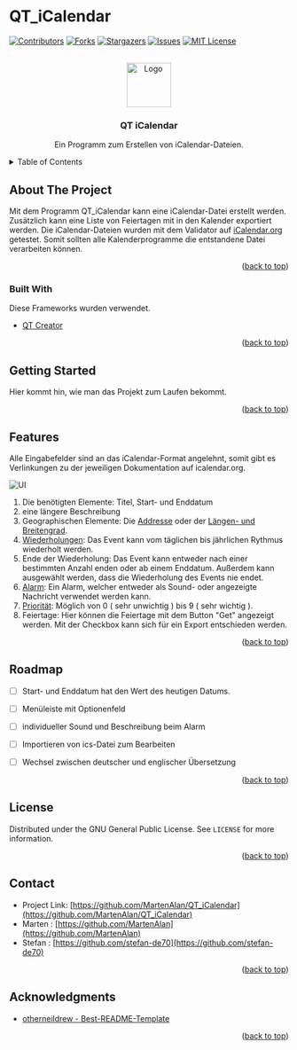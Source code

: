 # QT_iCalendar

<div id="top"></div>


[![Contributors][contributors-shield]][contributors-url]
[![Forks][forks-shield]][forks-url]
[![Stargazers][stars-shield]][stars-url]
[![Issues][issues-shield]][issues-url]
[![MIT License][license-shield]][license-url]

<br />
<div align="center">
  <a href="https://github.com/MartenAlan/QT_iCalendar">
    <img src="https://user-images.githubusercontent.com/69800773/151324755-9a54488c-0b88-4b96-9792-c045654975dc.svg" alt="Logo" width="80" height="80">
  </a>

  <h3 align="center">QT iCalendar</h3>

  <p align="center">
    Ein Programm zum Erstellen von iCalendar-Dateien.
    <br />
  </p>
</div>


<!-- TABLE OF CONTENTS -->
<details>
  <summary>Table of Contents</summary>
  <ol>
    <li>
      <a href="#about-the-project">About The Project</a>
      <ul>
        <li><a href="#built-with">Built With</a></li>
      </ul>
    </li>
    <li>
      <a href="#getting-started">Getting Started</a>
    </li>
    <li><a href="#features">Features</a></li>
    <li><a href="#roadmap">Roadmap</a></li>
    <li><a href="#license">License</a></li>
    <li><a href="#acknowledgments">Acknowledgments</a></li>
  </ol>
</details>



<!-- ABOUT THE PROJECT -->
## About The Project

Mit dem Programm QT_iCalendar kann eine iCalendar-Datei erstellt werden. Zusätzlich kann eine Liste von Feiertagen mit in den Kalender exportiert werden. Die iCalendar-Dateien wurden mit dem Validator auf [iCalendar.org](https://icalendar.org/validator.html) getestet. Somit sollten alle Kalenderprogramme die entstandene Datei verarbeiten können.

<p align="right">(<a href="#top">back to top</a>)</p>



### Built With

Diese Frameworks wurden verwendet.

* [QT Creator](https://www.qt.io/product/development-tools)

<p align="right">(<a href="#top">back to top</a>)</p>



<!-- GETTING STARTED -->
## Getting Started

Hier kommt hin, wie man das Projekt zum Laufen bekommt.


<p align="right">(<a href="#top">back to top</a>)</p>



<!-- USAGE EXAMPLES -->
## Features

Alle Eingabefelder sind an das iCalendar-Format angelehnt, somit gibt es Verlinkungen zu der jeweiligen Dokumentation auf icalendar.org.

![UI](https://user-images.githubusercontent.com/69800773/151759996-c16f54f9-a0c6-41e6-a84d-0d2ba321927e.png)

1. Die benötigten Elemente: Titel, Start- und Enddatum
2. eine längere Beschreibung
3. Geographischen Elemente: Die [Addresse](https://icalendar.org/iCalendar-RFC-5545/3-8-1-7-location.html) oder der [Längen- und Breitengrad](https://icalendar.org/iCalendar-RFC-5545/3-8-1-6-geographic-position.html).
4. [Wiederholungen](https://icalendar.org/iCalendar-RFC-5545/3-8-5-3-recurrence-rule.html): Das Event kann vom täglichen bis jährlichen Rythmus wiederholt werden. 
5. Ende der Wiederholung: Das Event kann entweder nach einer bestimmten Anzahl enden oder ab einem Enddatum. Außerdem kann ausgewählt werden, dass die Wiederholung des Events nie endet.
6. [Alarm](https://icalendar.org/iCalendar-RFC-5545/3-6-6-alarm-component.html): Ein Alarm, welcher entweder als Sound- oder angezeigte Nachricht verwendet werden kann.
7. [Priorität](https://icalendar.org/iCalendar-RFC-5545/3-8-1-9-priority.html): Möglich von 0 ( sehr unwichtig ) bis 9 ( sehr wichtig ).
8. Feiertage: Hier können die Feiertage mit dem Button "Get" angezeigt werden. Mit der Checkbox kann sich für ein Export entschieden werden.

<p align="right">(<a href="#top">back to top</a>)</p>



<!-- ROADMAP -->
## Roadmap

- [ ] Start- und Enddatum hat den Wert des heutigen Datums.
- [ ] Menüleiste mit Optionenfeld
- [ ] individueller Sound und Beschreibung beim Alarm
- [ ] Importieren von ics-Datei zum Bearbeiten
- [ ] Wechsel zwischen deutscher und englischer Übersetzung


<p align="right">(<a href="#top">back to top</a>)</p>





<!-- LICENSE -->
## License

Distributed under the GNU General Public License. See `LICENSE` for more information.

<p align="right">(<a href="#top">back to top</a>)</p>



<!-- CONTACT -->
## Contact

* Project Link: [https://github.com/MartenAlan/QT_iCalendar](https://github.com/MartenAlan/QT_iCalendar)
* Marten : [https://github.com/MartenAlan](https://github.com/MartenAlan)
* Stefan : [https://github.com/stefan-de70](https://github.com/stefan-de70)

<p align="right">(<a href="#top">back to top</a>)</p>



<!-- ACKNOWLEDGMENTS -->
## Acknowledgments

* [otherneildrew - Best-README-Template](https://github.com/othneildrew/Best-README-Template)

<p align="right">(<a href="#top">back to top</a>)</p>

 

<!-- MARKDOWN LINKS & IMAGES -->
<!-- https://www.markdownguide.org/basic-syntax/#reference-style-links -->
[contributors-shield]: https://img.shields.io/github/contributors/MartenAlan/QT_iCalendar.svg?style=for-the-badge
[contributors-url]: https://github.com/MartenAlan/QT_iCalendar/graphs/contributors
[forks-shield]: https://img.shields.io/github/forks/MartenAlan/QT_iCalendar.svg?style=for-the-badge
[forks-url]: https://github.com/MartenAlan/QT_iCalendar/network/members
[stars-shield]: https://img.shields.io/github/stars/MartenAlan/QT_iCalendar.svg?style=for-the-badge
[stars-url]: https://github.com/MartenAlan/QT_iCalendar/stargazers
[issues-shield]: https://img.shields.io/github/issues/MartenAlan/QT_iCalendar?style=for-the-badge
[issues-url]: https://github.com/MartenAlan/QT_iCalendar/issues
[license-shield]: https://img.shields.io/github/license/MartenAlan/QT_iCalendar.svg?style=for-the-badge
[license-url]: https://github.com/MartenAlan/QT_iCalendar/blob/main/LICENSE
